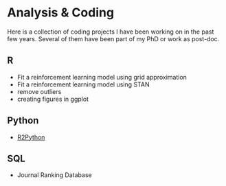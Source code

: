 # Analysis & Coding

Here is a collection of coding projects I have been working on in the past few years. Several of them have been part of my PhD or work as post-doc.

## R
- Fit a reinforcement learning model using grid approximation
- Fit a reinforcement learning model using STAN
- remove outliers
- creating figures in ggplot

## Python
- <a href="https://verenasarrazin.github.io/Analysis-and-coding/R2Python.html" title="R2Python">R2Python</a>

## SQL
- Journal Ranking Database
